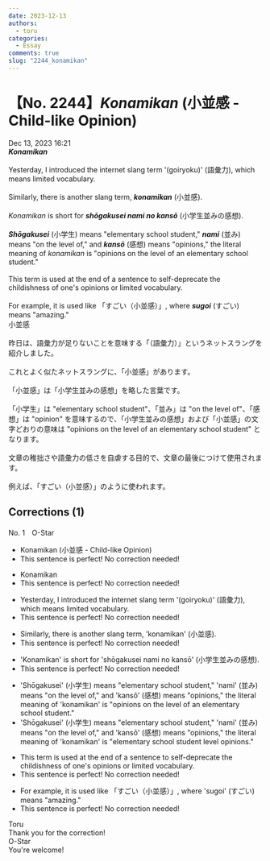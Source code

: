 ```yaml
---
date: 2023-12-13
authors:
  - toru
categories:
  - Essay
comments: true
slug: "2244_konamikan"
---
```


# 【No. 2244】<strong><em>Konamikan</em></strong> (小並感 - Child-like Opinion)
<div class="date">Dec 13, 2023 16:21</div>
<div id="post"><div id="body_show_ori">
<strong><em>Konamikan</em></strong><br/><br/>Yesterday, I introduced the internet slang term '(goiryoku)' (語彙力), which means limited vocabulary.<br/><br/>Similarly, there is another slang term, <strong><em>konamikan</em></strong> (小並感).<br/><br/><em>Konamikan</em> is short for <strong><em>shōgakusei nami no kansō</em></strong> (小学生並みの感想).<br/><br/><strong><em>Shōgakusei</em></strong> (小学生) means "elementary school student," <strong><em>nami</em></strong> (並み) means "on the level of," and <strong><em>kansō</em></strong> (感想) means "opinions," the literal meaning of <em>konamikan</em> is "opinions on the level of an elementary school student."<br/><br/>This term is used at the end of a sentence to self-deprecate the childishness of one's opinions or limited vocabulary.<br/><br/>For example, it is used like 「すごい（小並感）」, where <strong><em>sugoi</em></strong> (すごい) means "amazing."
</div></div>

<!-- more -->

<div id="post_ja"><div id="body_show_mo">
小並感<br/><br/>昨日は、語彙力が足りないことを意味する「（語彙力）」というネットスラングを紹介しました。<br/><br/>これとよく似たネットスラングに、「小並感」があります。<br/><br/>「小並感」は「小学生並みの感想」を略した言葉です。<br/><br/>「小学生」は "elementary school student"、「並み」は "on the level of"、「感想」は "opinion" を意味するので、「小学生並みの感想」および「小並感」の文字どおりの意味は "opinions on the level of an elementary school student" となります。<br/><br/>文章の稚拙さや語彙力の低さを自虐する目的で、文章の最後につけて使用されます。<br/><br/>例えば、「すごい（小並感）」のように使われます。
</div></div>

## Corrections (1)
<div id="block"><div class="first_name"> No. 1　<span class="just_name">O-Star</span></div><div id="block2">
<ul class="correction_field">
<li class="incorrect">Konamikan (小並感 - Child-like Opinion)</li>
<li class="corrected perfect">This sentence is perfect! No correction needed!</li>
</ul>
<ul class="correction_field">
<li class="incorrect">Konamikan</li>
<li class="corrected perfect">This sentence is perfect! No correction needed!</li>
</ul>
<ul class="correction_field">
<li class="incorrect">Yesterday, I introduced the internet slang term '(goiryoku)' (語彙力), which means limited vocabulary.</li>
<li class="corrected perfect">This sentence is perfect! No correction needed!</li>
</ul>
<ul class="correction_field">
<li class="incorrect">Similarly, there is another slang term, 'konamikan' (小並感).</li>
<li class="corrected perfect">This sentence is perfect! No correction needed!</li>
</ul>
<ul class="correction_field">
<li class="incorrect">'Konamikan' is short for 'shōgakusei nami no kansō' (小学生並みの感想).</li>
<li class="corrected perfect">This sentence is perfect! No correction needed!</li>
</ul>
<ul class="correction_field">
<li class="incorrect">'Shōgakusei' (小学生) means "elementary school student," 'nami' (並み) means "on the level of," and 'kansō' (感想) means "opinions," the literal meaning of 'konamikan' is "opinions on the level of an elementary school student."</li>
<li class="corrected correct">
'Shōgakusei' (小学生) means "elementary school student," 'nami' (並み) means "on the level of," and 'kansō' (感想) means "opinions," the literal meaning of 'konamikan' is <span class="f_bold">"elementary school student level opinions."</span>
</li>
</ul>
<ul class="correction_field">
<li class="incorrect">This term is used at the end of a sentence to self-deprecate the childishness of one's opinions or limited vocabulary.</li>
<li class="corrected perfect">This sentence is perfect! No correction needed!</li>
</ul>
<ul class="correction_field">
<li class="incorrect">For example, it is used like 「すごい（小並感）」, where 'sugoi' (すごい) means "amazing."</li>
<li class="corrected perfect">This sentence is perfect! No correction needed!</li>
</ul>
</div><div class="name"><span class="just_name">Toru</span><br>
Thank you for the correction!
</div>
<div class="name"><span class="just_name">O-Star</span><br>
You're welcome!
</div>
</div>
